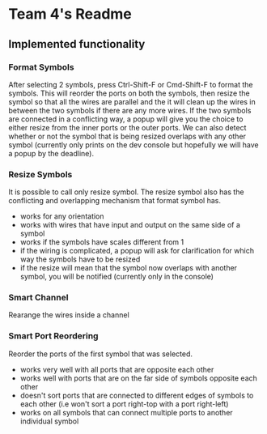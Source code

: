 # Team 4's Readme

## Implemented functionality

### Format Symbols

After selecting 2 symbols, press Ctrl-Shift-F or Cmd-Shift-F to format the symbols. This will reorder the ports on both the symbols, then resize the symbol so that all the wires are parallel and the it will clean up the wires in between the two symbols if there are any more wires. If the two symbols are connected in a conflicting way, a popup will give you the choice to either resize from the inner ports or the outer ports. We can also detect whether or not the symbol that is being resized overlaps with any other symbol (currently only prints on the dev console but hopefully we will have a popup by the deadline). 

### Resize Symbols

It is possible to call only resize symbol. The resize symbol also has the conflicting and overlapping mechanism that format symbol has.
* works for any orientation
* works with wires that have input and output on the same side of a symbol
* works if the symbols have scales different from 1
* if the wiring is complicated, a popup will ask for clarification for which way the symbols have to be resized
* if the resize will mean that the symbol now overlaps with another symbol, you will be notified (currently only in the console)

### Smart Channel

Rearange the wires inside a channel


### Smart Port Reordering

Reorder the ports of the first symbol that was selected. 
* works very well with all ports that are opposite each other
* works well with ports that are on the far side of symbols opposite each other
* doesn't sort ports that are connected to different edges of symbols to each other (i.e won't sort a port right-top with a port right-left)
* works on all symbols that can connect multiple ports to another individual symbol